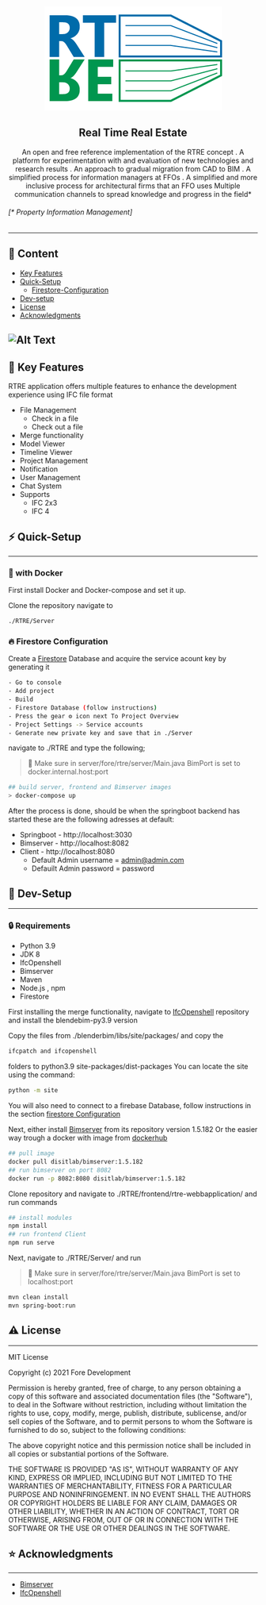 
<p align="center">
<img src="./resources/logo.png">
<h2 align="center"> Real Time Real Estate</h2>
</p>

<p align="center"> An open and free reference implementation of the RTRE concept
. A platform for experimentation with and evaluation of new technologies and <br>research results
. An approach to gradual migration from CAD to BIM
. A simplified process for information managers at FFOs
. A simplified and more inclusive process for architectural firms that an FFO uses
Multiple communication channels to spread knowledge and progress in the field*
</p>


 


###### [* Property Information Management]

---

## 📖 Content

* [Key Features](#🔑-key-features)
* [Quick-Setup](#⚡-quick-setup)
    * [Firestore-Configuration](#🔥-firestore-configuration)
* [Dev-setup](#🤖-dev-setup)
* [License](#⚠️-license)
* [Acknowledgments](#⭐-acknowledgments)

![Alt Text](./resources/main.gif)
---

## 🔑 Key Features 

RTRE application offers multiple features to enhance the development experience using IFC file format

+ File Management
    - Check in a file
    - Check out a file
+ Merge functionality
+ Model Viewer
+ Timeline Viewer
+ Project Management
+ Notification
+ User Management
+ Chat System
+ Supports 
    - IFC 2x3 
    - IFC 4

## ⚡ Quick-Setup
---
### 🐋 with Docker


First install Docker and Docker-compose and set it up.

Clone the repository navigate to
 ```bash
./RTRE/Server
```

### 🔥 Firestore Configuration
Create a [Firestore](https://firebase.google.com/?gclid=CjwKCAjwo_KXBhAaEiwA2RZ8hLe4oIrXEhwgYLuZdC5CjJ_NGgIsY9Ajb9lGdqry4v5eg_YZCc9JXBoC7tMQAvD_BwE&gclsrc=aw.ds) Database and acquire the service acount key by generating it

 ```bash
 - Go to console
 - Add project
 - Build
 - Firestore Database (follow instructions)
 - Press the gear ⚙️ icon next To Project Overview
 - Project Settings -> Service accounts
 - Generate new private key and save that in ./Server 
```

navigate to ./RTRE and type the following;

>🔔  Make sure in server/fore/rtre/server/Main.java BimPort is set to docker.internal.host:port

```bash
## build server, frontend and Bimserver images
> docker-compose up
```
After the process is done, should be when the springboot backend has started these are the following adresses at default:

+ Springboot - http://localhost:3030
+ Bimserver - http://localhost:8082
+ Client - http://localhost:8080
    - Default Admin username = admin@admin.com
    - Defauilt Admin password = password


## 🤖 Dev-Setup
---
### 🔒 Requirements

- Python 3.9
- JDK 8
- IfcOpenshell
- Bimserver
- Maven
- Node.js , npm
- Firestore

First installing the merge functionality, navigate to [IfcOpenshell](https://github.com/IfcOpenShell/IfcOpenShell/releases/tag/blenderbim-220817) repository and install the blendebim-py3.9 version

Copy the files from ./blenderbim/libs/site/packages/ and copy the 
```bash 
ifcpatch and ifcopenshell 
```
folders to python3.9 site-packages/dist-packages You can locate the site using the command:
```bash 
python -m site
```
You will also need to connect to a firebase Database, follow instructions in the section [firestore Configuration](#🔥-firestore-configuration)

Next, either install [Bimserver](https://github.com/opensourceBIM/BIMserver/releases) from its repository version 1.5.182 Or the easier way trough a docker with image from [dockerhub](https://hub.docker.com/r/disitlab/bimserver/tags) 


```bash 
## pull image
docker pull disitlab/bimserver:1.5.182
## run bimserver on port 8082
docker run -p 8082:8080 disitlab/bimserver:1.5.182
```

Clone repository and navigate to ./RTRE/frontend/rtre-webbapplication/ and run commands

```bash 
## install modules
npm install
## run frontend Client
npm run serve
```


Next, navigate to ./RTRE/Server/ and run 

>🔔  Make sure in server/fore/rtre/server/Main.java BimPort is set to localhost:port 
```bash 
mvn clean install
mvn spring-boot:run
```

## ⚠️ License
--- 

MIT License

Copyright (c) 2021 Fore Development

Permission is hereby granted, free of charge, to any person obtaining a copy
of this software and associated documentation files (the "Software"), to deal
in the Software without restriction, including without limitation the rights
to use, copy, modify, merge, publish, distribute, sublicense, and/or sell
copies of the Software, and to permit persons to whom the Software is
furnished to do so, subject to the following conditions:

The above copyright notice and this permission notice shall be included in all
copies or substantial portions of the Software.

THE SOFTWARE IS PROVIDED "AS IS", WITHOUT WARRANTY OF ANY KIND, EXPRESS OR
IMPLIED, INCLUDING BUT NOT LIMITED TO THE WARRANTIES OF MERCHANTABILITY,
FITNESS FOR A PARTICULAR PURPOSE AND NONINFRINGEMENT. IN NO EVENT SHALL THE
AUTHORS OR COPYRIGHT HOLDERS BE LIABLE FOR ANY CLAIM, DAMAGES OR OTHER
LIABILITY, WHETHER IN AN ACTION OF CONTRACT, TORT OR OTHERWISE, ARISING FROM,
OUT OF OR IN CONNECTION WITH THE SOFTWARE OR THE USE OR OTHER DEALINGS IN THE
SOFTWARE.

## ⭐ Acknowledgments
---
* [Bimserver](https://github.com/opensourceBIM/BIMserver)
* [IfcOpenshell](https://github.com/IfcOpenShell/IfcOpenShell)
